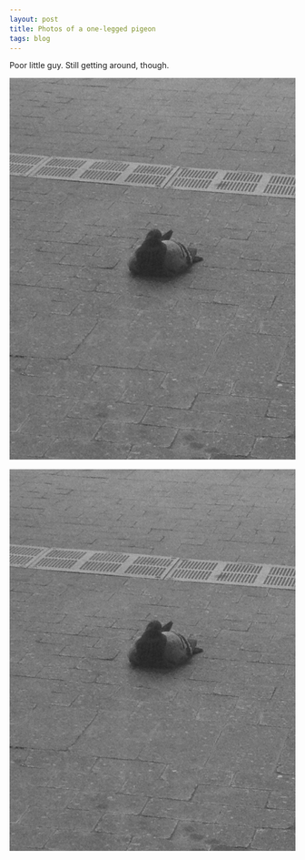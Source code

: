 ```yaml
---
layout: post
title: Photos of a one-legged pigeon
tags: blog
---
```



Poor little guy. Still getting around, though.


 ![lol][image]

 [image]: /images/2014/6/2014-6-28-photos-of-a-onelegged-pigeon-image.jpeg



 ![lol][image]

 [image]: /images/2014/6/2014-6-28-photos-of-a-onelegged-pigeon-image.jpeg


